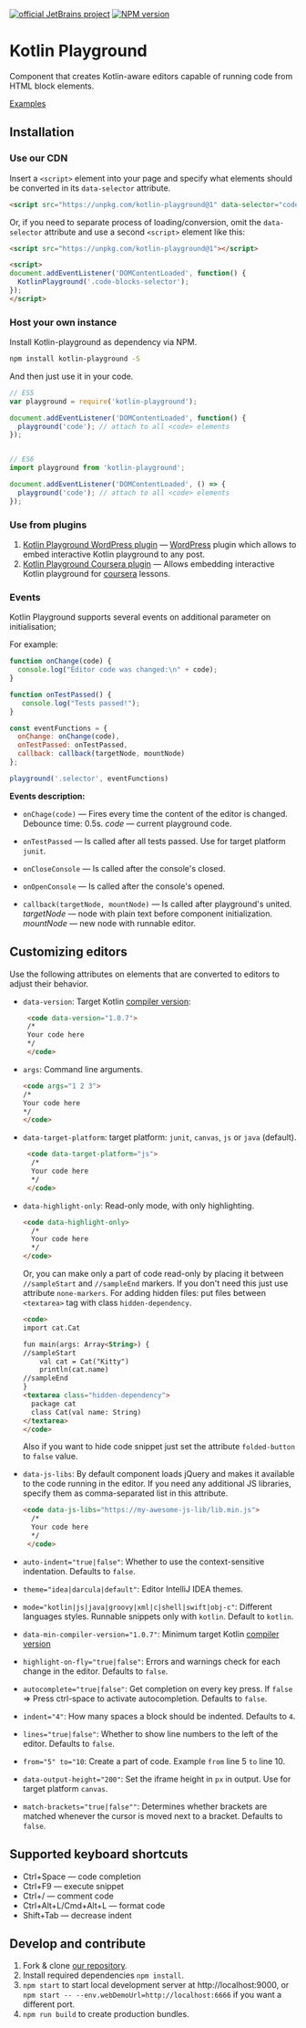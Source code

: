 [![official JetBrains project](http://jb.gg/badges/official-plastic.svg)](https://confluence.jetbrains.com/display/ALL/JetBrains+on+GitHub)
[![NPM version](https://img.shields.io/npm/v/kotlin-playground.svg)](https://www.npmjs.com/package/kotlin-playground) 

# Kotlin Playground

Component that creates Kotlin-aware editors capable of running code from HTML block elements.

[Examples](https://jetbrains.github.io/kotlin-playground/examples/)

## Installation

### Use our CDN

Insert a `<script>` element into your page and specify what elements should be converted in its `data-selector` attribute.

```html
<script src="https://unpkg.com/kotlin-playground@1" data-selector="code"></script>
```

Or, if you need to separate process of loading/conversion, omit the `data-selector` attribute and use a second `<script>` element like this:

```html
<script src="https://unpkg.com/kotlin-playground@1"></script>

<script>
document.addEventListener('DOMContentLoaded', function() {
  KotlinPlayground('.code-blocks-selector');
});
</script>
```

### Host your own instance

Install Kotlin-playground as dependency via NPM.

```bash
npm install kotlin-playground -S
```

And then just use it in your code.

```js
// ES5
var playground = require('kotlin-playground');

document.addEventListener('DOMContentLoaded', function() {
  playground('code'); // attach to all <code> elements
});


// ES6
import playground from 'kotlin-playground';

document.addEventListener('DOMContentLoaded', () => {
  playground('code'); // attach to all <code> elements
});
```

### Use from plugins

1) [Kotlin Playground WordPress plugin](https://github.com/Kotlin/kotlin-playground-wp-plugin) — [WordPress](https://wordpress.com/) plugin which allows to embed interactive Kotlin playground to any post.
2) [Kotlin Playground Coursera plugin](https://github.com/AlexanderPrendota/kotlin-playground-coursera-plugin) — Allows embedding interactive Kotlin playground for [coursera](https://www.coursera.org/) lessons.

### Events

Kotlin Playground supports several events on additional parameter on initialisation;

For example:
```js
function onChange(code) {
  console.log("Editor code was changed:\n" + code);
}

function onTestPassed() {
   console.log("Tests passed!");
}

const eventFunctions = {
  onChange: onChange(code),
  onTestPassed: onTestPassed,
  callback: callback(targetNode, mountNode)
};

playground('.selector', eventFunctions)

```

**Events description:**

- `onChage(code)` — Fires every time the content of the editor is changed. Debounce time: 0.5s.
 _code_ — current playground code.


- `onTestPassed` — Is called after all tests passed. Use for target platform `junit`.

- `onCloseConsole` — Is called after the console's closed.

- `onOpenConsole` — Is called after the console's opened.

- `callback(targetNode, mountNode)` — Is called after playground's united.
 _targetNode_ — node with plain text before component initialization.
 _mountNode_  — new node with runnable editor.

## Customizing editors


Use the following attributes on elements that are converted to editors to adjust their behavior.

- `data-version`: Target Kotlin [compiler version](https://try.kotlinlang.org/kotlinServer?type=getKotlinVersions):

   ```html
    <code data-version="1.0.7">
    /*
    Your code here
    */
    </code>
    ```
- `args`: Command line arguments.

  ```html
  <code args="1 2 3">
  /*
  Your code here
  */
  </code>
  ```
  
- `data-target-platform`: target platform: `junit`, `canvas`, `js` or `java` (default).

  ```html
   <code data-target-platform="js">
    /*
    Your code here
    */
   </code>
   ```
- `data-highlight-only`: Read-only mode, with only highlighting.

  ```html
  <code data-highlight-only>
    /*
    Your code here
    */
  </code>
  ```
  
  Or, you can make only a part of code read-only by placing it between `//sampleStart` and `//sampleEnd` markers.
  If you don't need this just use attribute `none-markers`.
  For adding hidden files: put files between `<textarea>` tag with class `hidden-dependency`.

  ```html
  <code>
  import cat.Cat
  
  fun main(args: Array<String>) {
  //sampleStart
      val cat = Cat("Kitty")
      println(cat.name)  
  //sampleEnd                 
  }
  <textarea class="hidden-dependency">
    package cat
    class Cat(val name: String) 
  </textarea>
  </code>
  ```
  Also if you want to hide code snippet just set the attribute `folded-button` to `false` value.
  
- `data-js-libs`: By default component loads jQuery and makes it available to the code running in the editor. If you need any additional JS libraries, specify them as comma-separated list in this attribute.

  ```html
  <code data-js-libs="https://my-awesome-js-lib/lib.min.js"> 
    /*
    Your code here
    */
   </code>
  ```
  
- `auto-indent="true|false"`: Whether to use the context-sensitive indentation. Defaults to `false`.

- `theme="idea|darcula|default"`: Editor IntelliJ IDEA themes.

- `mode="kotlin|js|java|groovy|xml|c|shell|swift|obj-c"`: Different languages styles. Runnable snippets only with `kotlin`. Default to `kotlin`.

- `data-min-compiler-version="1.0.7"`: Minimum target Kotlin [compiler version](https://try.kotlinlang.org/kotlinServer?type=getKotlinVersions)
 
- `highlight-on-fly="true|false"`: Errors and warnings check for each change in the editor. Defaults to `false`.

- `autocomplete="true|false"`: Get completion on every key press. If `false` => Press ctrl-space to activate autocompletion. Defaults to `false`.

- `indent="4"`: How many spaces a block should be indented. Defaults to `4`. 

- `lines="true|false"`: Whether to show line numbers to the left of the editor. Defaults to `false`. 

- `from="5" to="10`: Create a part of code. Example `from` line 5 `to` line 10.

- `data-output-height="200"`: Set the iframe height in `px` in output. Use for target platform `canvas`. 

- `match-brackets="true|false""`: Determines whether brackets are matched whenever the cursor is moved next to a bracket. Defaults to `false`.


## Supported keyboard shortcuts

  - Ctrl+Space		   — code completion
  - Ctrl+F9		       — execute snippet
  - Ctrl+/		       — comment code
  - Ctrl+Alt+L/Cmd+Alt+L   — format code
  - Shift+Tab		   — decrease indent


## Develop and contribute

1. Fork & clone [our repository](https://github.com/JetBrains/kotlin-playground).
2. Install required dependencies `npm install`.
3. `npm start` to start local development server at http://localhost:9000, or `npm start -- --env.webDemoUrl=http://localhost:6666` if you want a different port.
4. `npm run build` to create production bundles.

